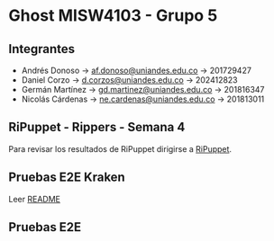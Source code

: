 # Ghost MISW4103 - Grupo 5
## Integrantes
- Andrés Donoso -> af.donoso@uniandes.edu.co -> 201729427
- Daniel Corzo -> d.corzos@uniandes.edu.co -> 202412823
- Germán Martínez -> gd.martinez@uniandes.edu.co -> 201816347
- Nicolás Cárdenas -> ne.cardenas@uniandes.edu.co -> 201813011

## RiPuppet - Rippers - Semana 4
Para revisar los resultados de RiPuppet dirigirse a [RiPuppet](https://github.com/DavidMS73/ghost-consolidated-MISW4103/tree/main/RiPuppet).

## Pruebas E2E Kraken
Leer [README](https://github.com/DavidMS73/ghost-consolidated-MISW4103/tree/main/Pruebas%20E2E/RiPuppet) 

## Pruebas E2E
